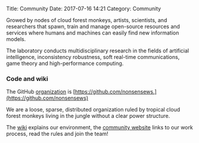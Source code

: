 Title: Community
Date: 2017-07-16 14:21
Category: Community

Growed by nodes of cloud forest monkeys, artists, scientists, and researchers that spawn, train and manage open-source resources and services where humans and machines can easily find new information models.

The laboratory conducts multidisciplinary research in the fields of artificial intelligence, inconsistency robustness, soft real-time communications, game theory and high-performance computing.

### Code and wiki

The GitHub [organization](https://github.com/nonsensews) is [https://github.com/nonsensews.](https://github.com/nonsensews)

We are a loose, sparse, distributed organization ruled by tropical cloud forest monkeys living in the jungle without a clear power structure.

The [wiki](https://github.com/nonsensews/guide/wiki) explains our environment, the [community website](https://nonsense.ws) links to our work process, read the rules and join the team!